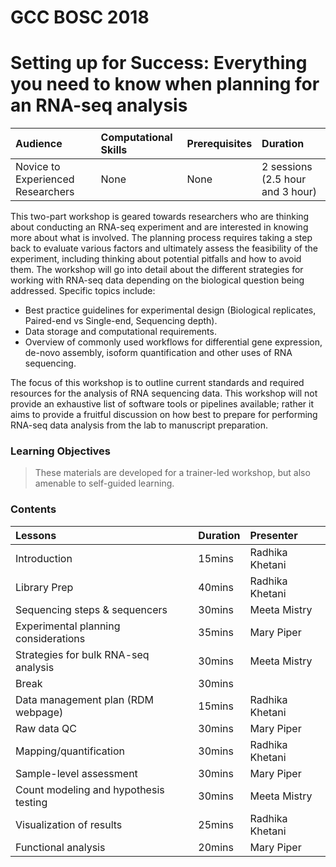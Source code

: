 # GCC BOSC 2018
# Setting up for Success: Everything you need to know when planning for an RNA-seq analysis

| Audience | Computational Skills | Prerequisites | Duration |
:----------|:----------|:----------|:----------|
| Novice to Experienced Researchers | None | None | 2 sessions (2.5 hour and 3 hour)|

This two-part workshop is geared towards researchers who are thinking about conducting an RNA-seq experiment and are interested in knowing more about what is involved. The planning process requires taking a step back to evaluate various factors and ultimately assess the feasibility of the experiment, including thinking about potential pitfalls and how to avoid them. The workshop will go into detail about the different strategies for working with RNA-seq data depending on the biological question being addressed. Specific topics include:

* Best practice guidelines for experimental design (Biological replicates, Paired-end vs Single-end, Sequencing depth).
* Data storage and computational requirements.
* Overview of commonly used workflows for differential gene expression, de-novo assembly, isoform quantification and other uses of RNA sequencing.

The focus of this workshop is to outline current standards and required resources for the analysis of RNA sequencing data. This workshop will not provide an exhaustive list of software tools or pipelines available; rather it aims to provide a fruitful discussion on how best to prepare for performing RNA-seq data analysis from the lab to manuscript preparation.

### Learning Objectives



> These materials are developed for a trainer-led workshop, but also amenable to self-guided learning.

### Contents


| Lessons            | Duration | Presenter | 
|:------------------------|:----------|:----------|
| Introduction | 15mins | Radhika Khetani |
| Library Prep | 40mins | Radhika Khetani |
| Sequencing steps & sequencers | 30mins | Meeta Mistry |
| Experimental planning considerations | 35mins | Mary Piper |
| Strategies for bulk RNA-seq analysis | 30mins | Meeta Mistry |
| Break | 30mins |  |
| Data management plan (RDM webpage) | 15mins | Radhika Khetani |
| Raw data QC | 30mins | Mary Piper |
| Mapping/quantification | 30mins | Radhika Khetani |
| Sample-level assessment | 30mins | Mary Piper |
| Count modeling and hypothesis testing | 30mins | Meeta Mistry |
| Visualization of results | 25mins | Radhika Khetani |
| Functional analysis | 20mins | Mary Piper |
